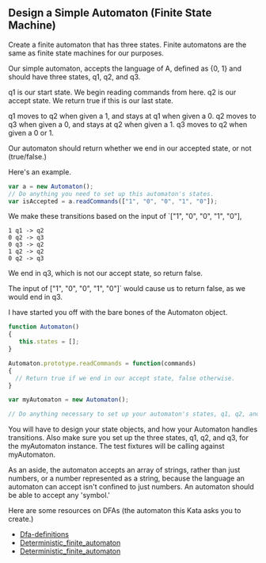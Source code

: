 ## Design a Simple Automaton (Finite State Machine)

Create a finite automaton that has three states. Finite automatons are the same as finite state machines for our purposes.

Our simple automaton, accepts the language of A, defined as {0, 1} and should have three states,
q1, q2, and q3.

q1 is our start state. We begin reading commands from here.
q2 is our accept state. We return true if this is our last state.

q1 moves to q2 when given a 1, and stays at q1 when given a 0.
q2 moves to q3 when given a 0, and stays at q2 when given a 1.
q3 moves to q2 when given a 0 or 1.

Our automaton should return whether we end in our accepted state, or not (true/false.)

Here's an example.

```javascript
var a = new Automaton();
// Do anything you need to set up this automaton's states.
var isAccepted = a.readCommands(["1", "0", "0", "1", "0"]);
```

We make these transitions based on the input of `["1", "0", "0", "1", "0"],

```
1 q1 -> q2
0 q2 -> q3
0 q3 -> q2
1 q2 -> q2
0 q2 -> q3
```
We end in q3, which is not our accept state, so return false.

The input of ["1", "0", "0", "1", "0"]` would cause us to return false, as we would end in q3.

I have started you off with the bare bones of the Automaton object.

```javascript
function Automaton()
{
   this.states = [];
}

Automaton.prototype.readCommands = function(commands)
{
  // Return true if we end in our accept state, false otherwise.
}

var myAutomaton = new Automaton();

// Do anything necessary to set up your automaton's states, q1, q2, and q3.
```

You will have to design your state objects, and how your Automaton handles transitions. Also make sure you set up the three states, q1, q2, and q3, for the myAutomaton instance. The test fixtures will be calling against myAutomaton.

As an aside, the automaton accepts an array of strings, rather than just numbers, or a number represented as a string, because the language an automaton can accept isn't confined to just numbers. An automaton should be able to accept any 'symbol.'

Here are some resources on DFAs (the automaton this Kata asks you to create.)

* [Dfa-definitions][1]
* [Deterministic_finite_automaton][2]
* [Deterministic_finite_automaton][3]

[1]: http://www.cs.odu.edu/~toida/nerzic/390teched/regular/fa/dfa-definitions.html
[2]: http://en.wikipedia.org/wiki/Deterministic_finite_automaton
[3]: http://www.cse.chalmers.se/~coquand/AUTOMATA/o2.pdf
